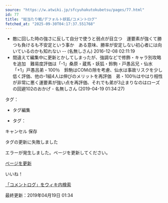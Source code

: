 ```yaml
---
source: "https://w.atwiki.jp/sfcyuhakutokubetsu/pages/77.html"
id: 77
title: "総当たり戦/デフォルト妖狐/コメントログ"
fetched_at: "2025-09-30T04:17:37.551768"
---
```


* 敵に回した時の強さに反して自分で使うと弱点が目立つ　運要素が強くて勝つも負けるも不安定という事か　ある意味、勝率が安定しない初心者には向いているのかも知れない -- (名無しさん) 2016-12-08 02:11:19
* 間違えて編集中に更新とかしてしまったが、強調などで修飾・キャラ別攻略を追加　難易度評価は「-1」桑原・蔵馬・妖狐・鈴駒・戸愚呂兄・仙水「+1」戸愚呂弟・100％　鈴駒はCOMの隙を考慮、仙水は事故リスクを少し低く評価、他の-1組4人は伸びのメリットを再評価　弟・100％はやはり相性が非常に悪く運要素が強い点を再評価、それでも弟が3止まりなのはローズの回避102のおかげ - 名無しさん (2019-04-19 01:34:27)

タグ：

+ タグ編集

* タグ：

キャンセル
保存

タグの更新に失敗しました

エラーが発生しました。ページを更新してください。

[ページを更新](https://w.atwiki.jp/sfcyuhakutokubetsu/pages/77.html)

いいね！

[「コメントログ」をウィキ内検索](https://w.atwiki.jp//w.atwiki.jp/sfcyuhakutokubetsu/search?andor=and&keyword=%E3%82%B3%E3%83%A1%E3%83%B3%E3%83%88%E3%83%AD%E3%82%B0)

最終更新：2019年04月19日 01:34